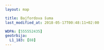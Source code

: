 ```yaml
---
layout: map

title: Bajfordova šuma
last_modified_at: 2018-05-17T00:48:11+02:00

WDPA: [555552435]
geoSrbija:
  L1_183: [88]
---
```

